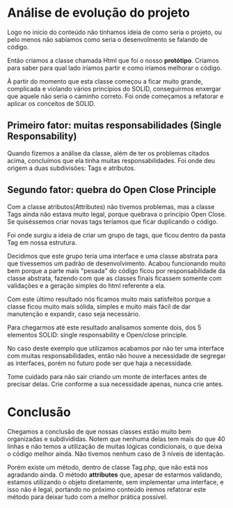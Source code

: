 # Análise de evolução do projeto

Logo no início do conteúdo não tínhamos ideia de como seria o projeto, ou pelo menos não sabíamos como seria o desenvolmento se falando de código.

Então criamos a classe chamada Html que foi o nosso **protótipo**. Criamos para saber para qual lado iríamos partir e como iríamos melhorar o código.

À partir do momento que esta classe começou a ficar muito grande, complicada e violando vários princípios do SOLID,  conseguirmos enxergar que aquele não seria o caminho correto. Foi onde começamos a refatorar e aplicar os conceitos de SOLID.

## Primeiro fator: muitas responsabilidades (Single Responsability)

Quando fizemos a análise da classe, além de ter os problemas citados acima, concluímos que ela tinha muitas responsabilidades. Foi onde deu origem a duas subdivisões: Tags e atributos.

## Segundo fator: quebra do Open Close Principle

Com a classe atributos(Attributes) não tivemos problemas, mas a classe Tags ainda não estava muito legal, porque quebrava o princípio Open Close. Se quiséssemos criar novas tags teríamos que ficar duplicando o código.

Foi onde surgiu a ideia de criar um grupo de tags, que ficou dentro da pasta Tag em nossa estrutura.

Decidimos que este grupo teria uma interface e uma classe abstrata para que tívessemos um padrão de desenvolvimento. Acabou funcionando muito bem porque a parte mais "pesada" do código ficou por responsabilidade da classe abstrata, fazendo com que as classes finais ficassem somente com validações e a geração simples do html referente a ela.

Com este último resultado nós ficamos muito mais satisfeitos porque a classe ficou muito mais sólida, simples e muito mais fácil de dar manutenção e expandir, caso seja necessário.

Para chegarmos até este resultado analisamos somente dois, dos 5 elementos SOLID: single responsability e Open/close principle.

No caso deste exemplo que utilizamos acabamos por não ter uma interface com muitas responsabilidades, então não houve a necessidade de segregar as interfaces, porém no futuro pode ser que haja a necessidade.

Tome cuidado para não sair criando um monte de interfaces antes de precisar delas. Crie conforme a sua necessidade apenas, nunca crie antes.

# Conclusão

Chegamos a conclusão de que nossas classes estão muito bem organizadas e subdivididas. Notem que nenhuma delas tem mais do que 40 linhas e não temos a utilização de muitas lógicas condicionais, o que deixa o código melhor ainda. Não tivemos nenhum caso de 3 níveis de identação.

Porém existe um método, dentro de classe Tag.php, que não está nos agradando ainda. O método **attributes** que, apesar de estarmos validando, estamos utilizando o objeto diretamente, sem implementar uma interface, e isso não é legal, portando no próximo conteúdo iremos refatorar este método para deixar tudo com a melhor prática possível.